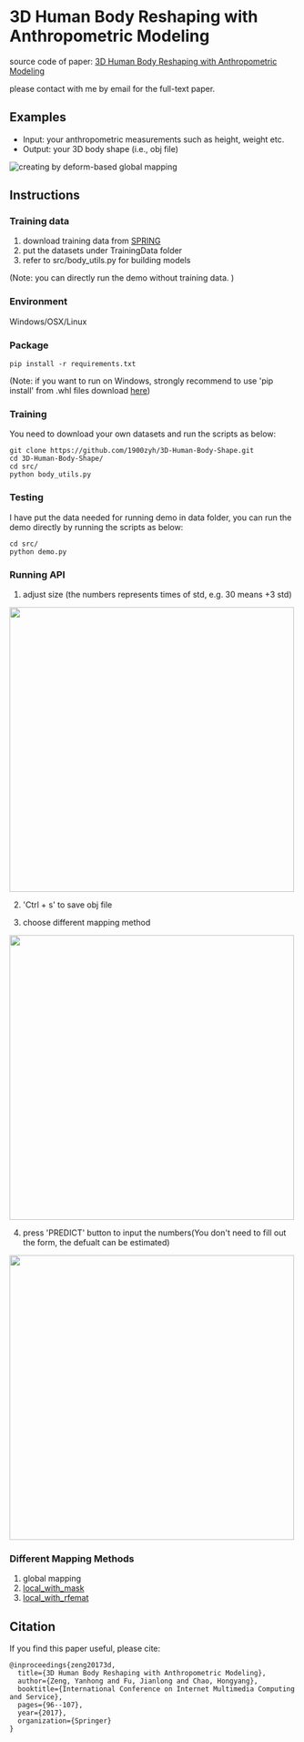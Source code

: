 # 3D Human Body Reshaping with Anthropometric Modeling  
source code of paper: [3D Human Body Reshaping with Anthropometric Modeling](https://link.springer.com/chapter/10.1007/978-981-10-8530-7_10) 

please contact with me by email for the full-text paper. 

## Examples  
- Input: your anthropometric measurements such as height, weight etc. 
- Output: your 3D body shape (i.e., obj file)

![creating by deform-based global mapping](https://raw.githubusercontent.com/1900zyh/3D-Human-Body-Shape/master/pics/dg-h.png)


## Instructions  

### Training data
1. download training data from [SPRING](https://graphics.soe.ucsc.edu/data/BodyModels/index.html)
2. put the datasets under TrainingData folder 
3. refer to src/body_utils.py for building models

(Note: you can directly run the demo without training data. )


### Environment  
Windows/OSX/Linux

### Package  
```
pip install -r requirements.txt
```

(Note: if you want to run on Windows, strongly recommend to use 'pip install' from .whl files download [here](https://www.lfd.uci.edu/~gohlke/pythonlibs/#pyqt4))


### Training
You need to download your own datasets and run the scripts as below:
```
git clone https://github.com/1900zyh/3D-Human-Body-Shape.git
cd 3D-Human-Body-Shape/
cd src/ 
python body_utils.py
```

### Testing
I have put the data needed for running demo in data folder, you can run the demo directly by running the scripts as below:
```
cd src/
python demo.py
```

### Running API
1. adjust size (the numbers represents times of std, e.g. 30 means +3 std)
<!-- ![creating by deform-based global mapping](https://raw.githubusercontent.com/1900zyh/3D-Human-Body-Shape/master/pics/fig1.png) -->
<img src="https://raw.githubusercontent.com/1900zyh/3D-Human-Body-Shape/master/pics/fig1.png" width="500" hegiht="313" align=center />

2. 'Ctrl + s' to save obj file

3. choose different mapping method
<!-- ![creating by deform-based global mapping](https://raw.githubusercontent.com/1900zyh/3D-Human-Body-Shape/master/pics/fig2.png) -->
<img src="https://raw.githubusercontent.com/1900zyh/3D-Human-Body-Shape/master/pics/fig2.png" width="500" hegiht="313" align=center />

4. press 'PREDICT' button to input the numbers(You don't need to fill out the form, the defualt can be estimated)
<!-- ![creating by deform-based global mapping](https://raw.githubusercontent.com/1900zyh/3D-Human-Body-Shape/master/pics/fig3.png){:height="50%" width="50%"} -->
<img src="https://raw.githubusercontent.com/1900zyh/3D-Human-Body-Shape/master/pics/fig3.png" width="500" hegiht="313" align=center />

### Different Mapping Methods
1. global mapping
2. [local_with_mask](https://dl.acm.org/citation.cfm?id=2758217)
3. [local_with_rfemat](https://link.springer.com/chapter/10.1007/978-981-10-8530-7_10)


## Citation  
If you find this paper useful, please cite:

```
@inproceedings{zeng20173d,
  title={3D Human Body Reshaping with Anthropometric Modeling},
  author={Zeng, Yanhong and Fu, Jianlong and Chao, Hongyang},
  booktitle={International Conference on Internet Multimedia Computing and Service},
  pages={96--107},
  year={2017},
  organization={Springer}
}
```
